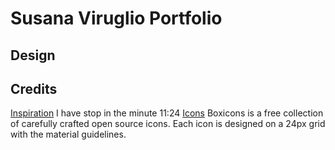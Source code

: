 
# Susana Viruglio Portfolio

## Design

## Credits

[Inspiration](https://www.youtube.com/watch?v=Tkp3FDgOueM&list=PLA9oyBlTfuCi76n9Bz0cJkbgg1WU09xg0&index=2)
I have stop in the minute 11:24
[Icons](https://boxicons.com/)
Boxicons is a free collection of carefully crafted open source icons. Each icon is designed on a 24px grid with the material guidelines.
